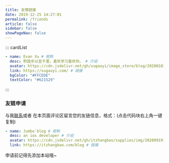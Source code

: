 ```yaml
---
title: 友情链接
date: 2019-12-25 14:27:01
permalink: /friends
article: false
sidebar: false
showPageNav: false
---
```


<!--
普通卡片列表容器，可用于友情链接、项目推荐、古诗词展示等。
cardList 后面可跟随一个数字表示每行最多显示多少个，选值范围1~4，默认3。在小屏时会根据屏幕宽度减少每行显示数量。
-->

::: cardList

```yaml
- name: Evan Xu # 昵称
  desc: 积跬步以至千里，喜欢学习喜欢你。 # 介绍
  avatar: https://cdn.jsdelivr.net/gh/xugaoyi/image_store/blog/20200103123203.jpg # 头像
  link: https://xugaoyi.com/ # 链接
  bgColor: "#FFCEDE"
  textColor: "#621529"
```

:::

### 友链申请

与我[联系](/about/#联系)或者 在本页面评论区留言您的友链信息，格式：(点击代码块右上角一键复制)

``` yaml
- name: Jumbo`blog # 昵称
  desc: an ios developer # 介绍
  avatar: https://cdn.jsdelivr.net/gh/itzhangbao/supplies/img/20200919111632.png # 头像
  link: https://itzhangbao.com/blog # 链接
```

申请前记得先添加本站哦~
